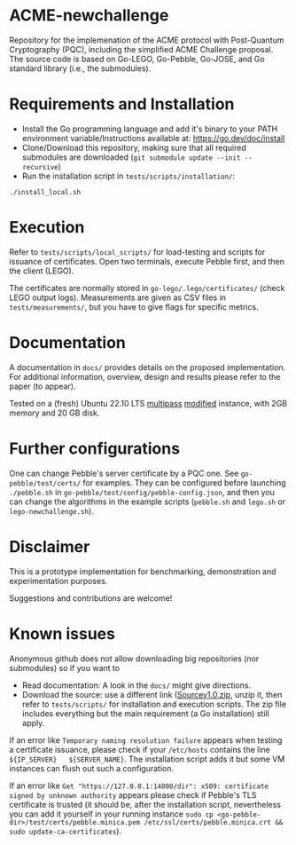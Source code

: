 # ACME-newchallenge

Repository for the implemenation of the ACME protocol with Post-Quantum Cryptography (PQC), including the simplified ACME Challenge proposal. The source code is based on Go-LEGO, Go-Pebble, Go-JOSE, and Go standard library (i.e., the submodules).

# Requirements and Installation

- Install the Go programming language and add it's binary to your PATH environment variable/Instructions available at: https://go.dev/doc/install
- Clone/Download this repository, making sure that all required submodules are downloaded (`git submodule update --init --recursive`)
- Run the installation script in `tests/scripts/installation/`:
```
./install_local.sh
```

# Execution

Refer to `tests/scripts/local_scripts/` for load-testing and scripts for issuance of certificates. Open two terminals, execute Pebble first, and then the client (LEGO). 

The certificates are normally stored in `go-lego/.lego/certificates/` (check LEGO output logs). Measurements are given as CSV files in `tests/measurements/`, but you have to give flags for specific metrics. 

# Documentation

A documentation in `docs/` provides details on the proposed implementation. For additional information, overview, design and results please refer to the paper (to appear).

Tested on a (fresh) Ubuntu 22.10 LTS [multipass](https://multipass.run/) [modified](https://multipass.run/docs/modify-an-instance) instance, with 2GB memory and 20 GB disk. 

# Further configurations

One can change Pebble's server certificate by a PQC one. See `go-pebble/test/certs/` for examples. They can be configured before launching `./pebble.sh` in `go-pebble/test/config/pebble-config.json`, and then you can change the algorithms in the example scripts (`pebble.sh` and `lego.sh` or `lego-newchallenge.sh`).

# Disclaimer

This is a prototype implementation for benchmarking, demonstration and experimentation purposes. 

Suggestions and contributions are welcome!

# Known issues

Anonymous github does not allow downloading big repositories (nor submodules) so if you want to 
- Read documentation: A look in the `docs/` might give directions.
- Download the source: use a different link ([Sourcev1.0.zip](https://mega.nz/file/30tg2TSB#mREZB-1GTH2_y86BPFAOlrIZllilVIpm9ipxxOBoyIE), unzip it, then refer to `tests/scripts/` for installation and execution scripts. The zip file includes everything but the main requirement (a Go installation) still apply.

If an error like `Temporary naming resolution failure` appears when testing a certificate issuance, please check if your `/etc/hosts` contains the line `${IP_SERVER}   ${SERVER_NAME}`. The installation script adds it but some VM instances can flush out such a configuration.  

If an error like `Get "https://127.0.0.1:14000/dir": x509: certificate signed by unknown authority` appears please check if Pebble's TLS certificate is trusted (it should be, after the installation script, nevertheless you can add it yourself in your running instance `sudo cp <go-pebble-dir>/test/certs/pebble.minica.pem /etc/ssl/certs/pebble.minica.crt && sudo update-ca-certificates`).
